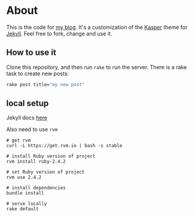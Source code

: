 # About

This is the code for [my blog](http://motivatedcoder.com). It's a customization of the [Kasper](https://github.com/rosario/kasper) theme for [Jekyll](http://jekyllrb.com/). Feel free to fork, change and use it.

## How to use it

Clone this repository, and then run `rake` to run the server.
There is a rake task to create new posts:

```bash
rake post title="my new post"
```

## local setup

Jekyll docs [here](https://jekyllrb.com/)

Also need to use `rvm`

```
# get rvm
curl -L https://get.rvm.io | bash -s stable

# install Ruby version of project
rvm install ruby-2.4.2
```

```
# set Ruby version of project
rvm use 2.4.2

# install dependencies
bundle install

# serve locally
rake default
```
